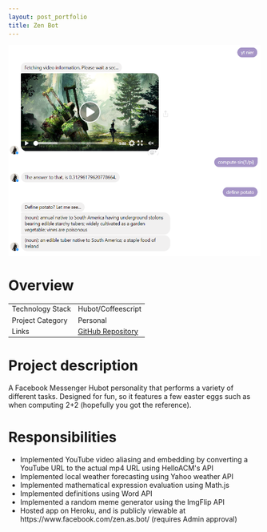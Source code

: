 ```yaml
---
layout: post_portfolio
title: Zen Bot
---
```

<img src="/images/fulls/zen-bot-cover.png" class="fit image shadow">

<h1>Overview</h1>
<table>
<tr><td><span class="icon fa-cog"></span> Technology Stack</td>
<td>Hubot/Coffeescript</td></tr>
<tr><td><span class="icon fa-tags"></span> Project Category</td>
<td>Personal</td></tr>
<tr><td><span class="icon fa-share-alt"></span>  Links</td>
<td><a href = "https://github.com/pwang347/zen-bot">GitHub Repository</a></td></tr>
</table>

<h1>Project description</h1>
A Facebook Messenger Hubot personality that performs a variety of different tasks.
Designed for fun, so it features a few easter eggs such as when computing 2+2 (hopefully you got the reference).

<h1>Responsibilities</h1>
<ul>
<li>Implemented YouTube video aliasing and embedding by converting a YouTube URL to the actual mp4 URL using HelloACM's API</li>
<li>Implemented local weather forecasting using Yahoo weather API</li>
<li>Implemented mathematical expression evaluation using Math.js</li>
<li>Implemented definitions using Word API</li>
<li>Implemented a random meme generator using the ImgFlip API</li>
<li>Hosted app on Heroku, and is publicly viewable at https://www.facebook.com/zen.as.bot/ (requires Admin approval)</li>
</ul>

